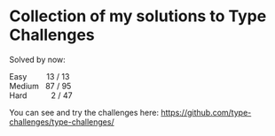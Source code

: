 # Collection of my solutions to Type Challenges

Solved by now:

Easy&nbsp;&nbsp;&nbsp;&nbsp;&nbsp;&nbsp;&nbsp;&nbsp;&nbsp;13 / 13<br/>
Medium&nbsp;&nbsp;&nbsp;87 / 95<br/>
Hard&nbsp;&nbsp;&nbsp;&nbsp;&nbsp;&nbsp;&nbsp;&nbsp;&nbsp;&nbsp;&nbsp;2 / 47<br/>

You can see and try the challenges here:
https://github.com/type-challenges/type-challenges/

